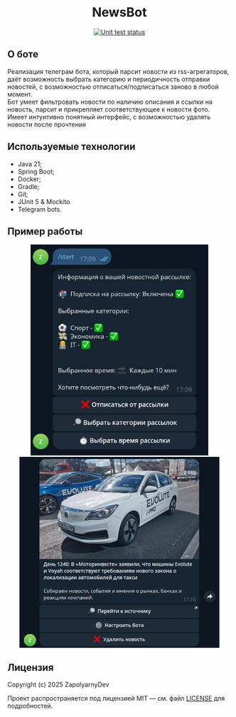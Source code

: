 <h1 align="center">NewsBot</h1> 

<p align="center">
  <a href="https://github.com/zapolyarnydev/news-bot/actions/workflows/run-tests.yml">
    <img src="https://img.shields.io/github/actions/workflow/status/zapolyarnydev/news-bot/run-tests.yml?style=flat&label=Unit%20tests" alt="Unit test status"/>
  </a>
</p>

## О боте
Реализация телеграм бота, который парсит новости из rss-агрегаторов, даёт возможность
выбрать категорию и периодичность отправки новостей, с возможностью отписаться/подписаться заново в любой момент.<br>
Бот умеет фильтровать новости по наличию описания и ссылки на новость, парсит и прикрепляет соответствующее к новости фото.<br>
Имеет интуитивно понятный интерфейс, с возможностью удалять новости после прочтения

## Используемые технологии
- Java 21;
- Spring Boot;
- Docker;
- Gradle;
- Git;
- JUnit 5 & Mockito
- Telegram bots.

## Пример работы
<p align="center">
  <img src="images/bot-settings.jpg" alt="Главное меню бота" width="400"/>
  <img src="images/bot-news-example.jpg" alt="Пример новости" width="450"/>
</p>

## Лицензия

Copyright (c) 2025 ZapolyarnyDev

Проект распространяется под лицензией MIT — см. файл [LICENSE](LICENSE) для подробностей.
